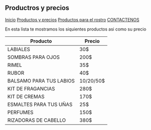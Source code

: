 ## Productros y precios

[Inicio](index.md)  [Productos y precios](PRECIOS.md)  [Productos para el rostro](PRODUCTOS-DE-BELLEZA-PARA-EL-ROSTRO.md)  [CONTACTENOS](contacto.md)


En esta lista te mostramos los siquientes productos asi como su precio

|Producto|Precio|
|---------|---------|
|LABIALES|30$|
|SOMBRAS PARA OJOS|200$|
|RIMEL|35$|
|RUBOR|40$|
|BALSAMO PARA TUS LABIOS|10$/20$/50$|
|KIT DE FRAGANCIAS|280$|
|KIT DE CREMAS|170$|
|ESMALTES PARA TUS UÑAS|25$
|PERFUMES|150$|
|RIZADORAS DE CABELLO|380$|
